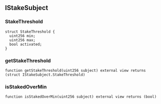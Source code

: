 
## IStakeSubject

### StakeThreshold

```solidity
struct StakeThreshold {
  uint256 min;
  uint256 max;
  bool activated;
}
```

### getStakeThreshold

```solidity
function getStakeThreshold(uint256 subject) external view returns (struct IStakeSubject.StakeThreshold)
```

### isStakedOverMin

```solidity
function isStakedOverMin(uint256 subject) external view returns (bool)
```


